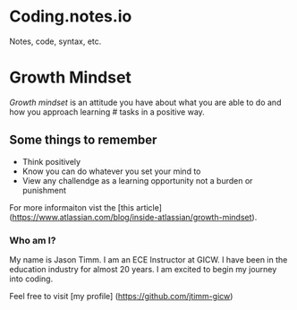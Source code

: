 # Coding.notes.io
Notes, code, syntax, etc.
# **Growth Mindset**
*Growth mindset* is an attitude you have about what you are able to do and how you approach learning \# tasks in a positive way.
## Some things to remember
- Think positively
- Know you can do whatever you set your mind to
- View any challendge as a learning opportunity not a burden or punishment

For more informaiton vist the [this article] (https://www.atlassian.com/blog/inside-atlassian/growth-mindset).

### Who am I?

My name is Jason Timm.  I am an ECE Instructor at GICW.  I have been in the education industry for almost 20 years.  I am excited to begin my journey into coding. 

Feel free to visit [my profile] (https://github.com/jtimm-gicw)

